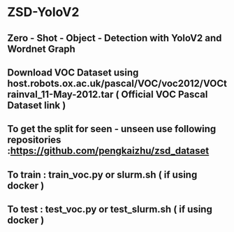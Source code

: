 # ZSD-YoloV2
## Zero - Shot - Object - Detection with YoloV2 and Wordnet Graph
 ## Download VOC Dataset using host.robots.ox.ac.uk/pascal/VOC/voc2012/VOCtrainval_11-May-2012.tar ( Official VOC Pascal Dataset link )
  ## To get the split for seen - unseen use following repositories :https://github.com/pengkaizhu/zsd_dataset
  ## To train : train_voc.py or slurm.sh ( if using docker )
  ## To test : test_voc.py or test_slurm.sh ( if using docker )
